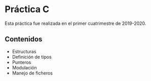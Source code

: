 # Práctica C
Esta práctica fue realizada en el primer cuatrimestre de 2019-2020.
## Contenidos
- Estructuras
- Definición de tipos
- Punteros
- Modulación
- Manejo de ficheros
